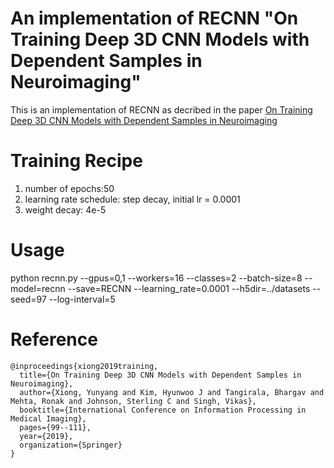 # An implementation of RECNN "On Training Deep 3D CNN Models with Dependent Samples in Neuroimaging"
This is an implementation of RECNN as decribed in the paper [On Training Deep 3D CNN Models with Dependent Samples in Neuroimaging](https://link.springer.com/chapter/10.1007/978-3-030-20351-1_8)

# Training Recipe
1. number of epochs:50
2. learning rate schedule: step decay, initial lr = 0.0001
3. weight decay: 4e-5

# Usage 
python recnn.py --gpus=0,1 --workers=16 --classes=2 --batch-size=8 --model=recnn --save=RECNN --learning_rate=0.0001 --h5dir=../datasets --seed=97 --log-interval=5

# Reference
```
@inproceedings{xiong2019training,
  title={On Training Deep 3D CNN Models with Dependent Samples in Neuroimaging},
  author={Xiong, Yunyang and Kim, Hyunwoo J and Tangirala, Bhargav and Mehta, Ronak and Johnson, Sterling C and Singh, Vikas},
  booktitle={International Conference on Information Processing in Medical Imaging},
  pages={99--111},
  year={2019},
  organization={Springer}
}
```
